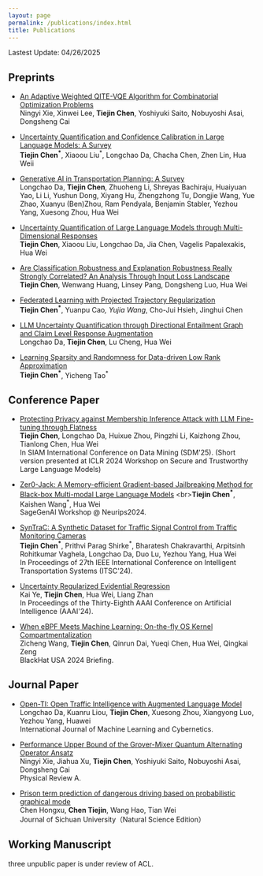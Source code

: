 ```yaml
---
layout: page
permalink: /publications/index.html
title: Publications
---
```


Lastest Update: 04/26/2025&nbsp; 

## Preprints
- [An Adaptive Weighted QITE-VQE Algorithm for Combinatorial Optimization Problems](https://arxiv.org/pdf/2504.10651)
<br> Ningyi Xie, Xinwei Lee, **Tiejin Chen**, Yoshiyuki Saito, Nobuyoshi Asai, Dongsheng Cai<br>

- [Uncertainty Quantification and Confidence Calibration in Large Language Models: A Survey](https://arxiv.org/pdf/2503.15850)
<br>**Tiejin Chen<sup>*</sup>**, Xiaoou Liu<sup>*</sup>,  Longchao Da, Chacha Chen, Zhen Lin, Hua Weii<br>

- [Generative AI in Transportation Planning: A Survey](https://arxiv.org/abs/2503.07158)
<br>Longchao Da, **Tiejin Chen**, Zhuoheng Li, Shreyas Bachiraju, Huaiyuan Yao, Li Li, Yushun Dong, Xiyang Hu, Zhengzhong Tu, Dongjie Wang, Yue Zhao, Xuanyu (Ben)Zhou, Ram Pendyala, Benjamin Stabler, Yezhou Yang, Xuesong Zhou, Hua Wei<br>

- [Uncertainty Quantification of Large Language Models through Multi-Dimensional Responses](https://arxiv.org/abs/2502.16820)
<br>**Tiejin Chen**, Xiaoou Liu, Longchao Da, Jia Chen, Vagelis Papalexakis, Hua Wei<br>

- [Are Classification Robustness and Explanation Robustness Really Strongly Correlated? An Analysis Through Input Loss Landscape](https://arxiv.org/abs/2403.06013)
<br>**Tiejin Chen**, Wenwang Huang, Linsey Pang, Dongsheng Luo, Hua Wei<br>

- [Federated Learning with Projected Trajectory Regularization](https://arxiv.org/abs/2312.14380)
<br>**Tiejin Chen<sup>*</sup>**, Yuanpu Cao<sup>*</sup>, Yujia Wang<sup>*</sup>, Cho-Jui Hsieh, Jinghui Chen<br>

- [LLM Uncertainty Quantification through Directional Entailment Graph and Claim Level Response Augmentation](https://arxiv.org/abs/2407.00994)
<br>Longchao Da, **Tiejin Chen**, Lu Cheng, Hua Wei<br>

- [Learning Sparsity and Randomness for Data-driven Low Rank Approximation](https://arxiv.org/abs/2212.08186)
<br>**Tiejin Chen<sup>*</sup>**, Yicheng Tao<sup>*</sup><br>


## Conference Paper

- [Protecting Privacy against Membership Inference Attack with LLM Fine-tuning through Flatness](https://arxiv.org/abs/2403.04124)
<br>**Tiejin Chen**, Longchao Da, Huixue Zhou, Pingzhi Li, Kaizhong Zhou, Tianlong Chen, Hua Wei<br>In SIAM International Conference on Data Mining (SDM'25). (Short version presented at ICLR 2024 Workshop on Secure and Trustworthy Large Language Models)<br>


- [Zer0-Jack: A Memory-efficient Gradient-based Jailbreaking Method for Black-box Multi-modal Large Language Models](https://openreview.net/forum?id=t5z1WcB1cz&referrer=%5BAuthor%20Console%5D(%2Fgroup%3Fid%3DNeurIPS.cc%2F2024%2FWorkshop%2FSafeGenAi%2FAuthors%23your-submissions))
<br>**Tiejin Chen<sup>*</sup>**, Kaishen Wang<sup>*</sup>, Hua Wei<br>SageGenAI Workshop @ Neurips2024.<br>

- [SynTraC: A Synthetic Dataset for Traffic Signal Control from Traffic Monitoring Cameras](https://arxiv.org/abs/2408.09588)
<br>**Tiejin Chen<sup>*</sup>**, Prithvi Parag Shirke<sup>*</sup>, Bharatesh Chakravarthi, Arpitsinh Rohitkumar Vaghela, Longchao Da, Duo Lu, Yezhou Yang, Hua Wei<br> In Proceedings of 27th IEEE International Conference on Intelligent Transportation Systems (ITSC'24).<br>

- [Uncertainty Regularized Evidential Regression](https://arxiv.org/abs/2401.01484)
<br>Kai Ye, **Tiejin Chen**, Hua Wei, Liang Zhan<br>In Proceedings of the Thirty-Eighth AAAI Conference on Artificial Intelligence (AAAI'24).<br>

- [When eBPF Meets Machine Learning: On-the-fly OS Kernel Compartmentalization](https://arxiv.org/abs/2401.05641)
<br>Zicheng Wang, **Tiejin Chen**, Qinrun Dai, Yueqi Chen, Hua Wei, Qingkai Zeng<br>BlackHat USA 2024 Briefing.<br>

## Journal Paper
- [Open-TI: Open Traffic Intelligence with Augmented Language Model](https://arxiv.org/abs/2401.00211)
<br>Longchao Da, Kuanru Liou, **Tiejin Chen**, Xuesong Zhou, Xiangyong Luo, Yezhou Yang, Huawei<br> International Journal of Machine Learning and Cybernetics.<br>

- [Performance Upper Bound of the Grover-Mixer Quantum Alternating Operator Ansatz](https://arxiv.org/abs/2405.03173)
<br>Ningyi Xie, Jiahua Xu, **Tiejin Chen**, Yoshiyuki Saito, Nobuyoshi Asai, Dongsheng Cai<br> Physical Review A. <br>

- [Prison term prediction of dangerous driving based on probabilistic graphical mode](https://science.scu.edu.cn/jsunature_en/article/abstract/z200575)<br>Chen Hongxu, **Chen Tiejin**, Wang Hao, Tian Wei<br>Journal of Sichuan University（Natural Science Edition）<br>

## Working Manuscript
three unpublic paper is under review of ACL.

